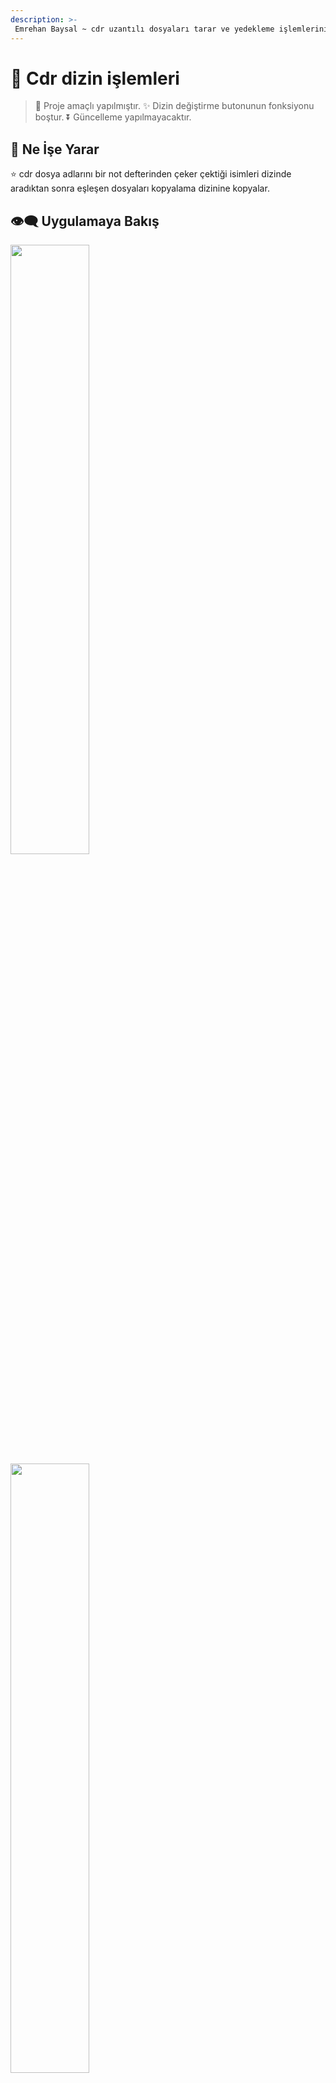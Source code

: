 ```yaml
---
description: >-
 Emrehan Baysal ~ cdr uzantılı dosyaları tarar ve yedekleme işlemlerini gerçekleştiren uygulama
---
```



# 🌱 Cdr dizin işlemleri

> 📣 Proje amaçlı yapılmıştır. 
> ✨ Dizin değiştirme butonunun fonksiyonu boştur.
> ⏬ Güncelleme yapılmayacaktır.

## 🔰 Ne İşe Yarar

⭐ cdr dosya adlarını bir not defterinden çeker çektiği isimleri dizinde aradıktan sonra eşleşen dosyaları kopyalama dizinine kopyalar.
## 👁‍🗨 Uygulamaya Bakış
<img src="https://user-images.githubusercontent.com/81330668/165436720-ae91bb2e-06ef-4842-aa30-250bfd7bfcc5.png" align="center" width="50%">
<img src="https://user-images.githubusercontent.com/81330668/165436731-cc005cb6-e7e9-4fd1-b759-041cdf1278d8.png" align="center" width="50%">
<img src="https://user-images.githubusercontent.com/81330668/165436735-20d087db-96b5-48a1-b741-3f044cf16bee.png" align="center" width="50%">


## <h3 align="left"> 📫 Connect with me:</h3>
<p align="left">
<a href="https://linkedin.com/in/emrehan-baysal" target="blank"><img align="center" src="https://raw.githubusercontent.com/rahuldkjain/github-profile-readme-generator/master/src/images/icons/Social/linked-in-alt.svg" alt="emrehan-baysal" height="30" width="40" /></a>
<a href="https://instagram.com/emrehanbysal" target="blank"><img align="center" src="https://raw.githubusercontent.com/rahuldkjain/github-profile-readme-generator/master/src/images/icons/Social/instagram.svg" alt="emrehanbysal" height="30" width="40" /></a>
  
</p>

- Website: [emrehanbaysal.xyz](https://www.emrehanbaysal.xyz//)
- Email: [bymrhan@gmail.com](mailto:bymrhan@gmail.com)

